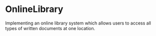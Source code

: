 # OnlineLibrary
Implementing an online library system which allows users to access all types of written documents at one location.
